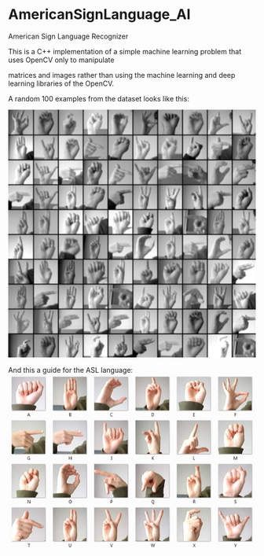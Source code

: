 # AmericanSignLanguage_AI
American Sign Language Recognizer



This is a C++ implementation of a simple machine learning problem that uses OpenCV only to manipulate

matrices and images rather than using the machine learning and deep learning libraries of the OpenCV.


A random 100 examples from the dataset looks like this:

![](https://github.com/Reza-Rajabi/AmericanSignLanguage_AI/blob/master/dataset_example.jpg)


And this a guide for the ASL language:
![](https://github.com/Reza-Rajabi/AmericanSignLanguage_AI/blob/master/asl_guide.png)
